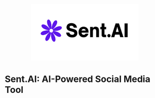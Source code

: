 <p align="center">
    <img src="https://github.com/diasKayky/sent-ai-core/blob/main/logo_sentai.png" data-canonical-src="https://github.com/diasKayky/sent-ai-core/blob/main/logo_sentai.png" width="340" style="text-align: center;" height="180"/>
</p>

# Sent.AI: AI-Powered Social Media Tool
 
